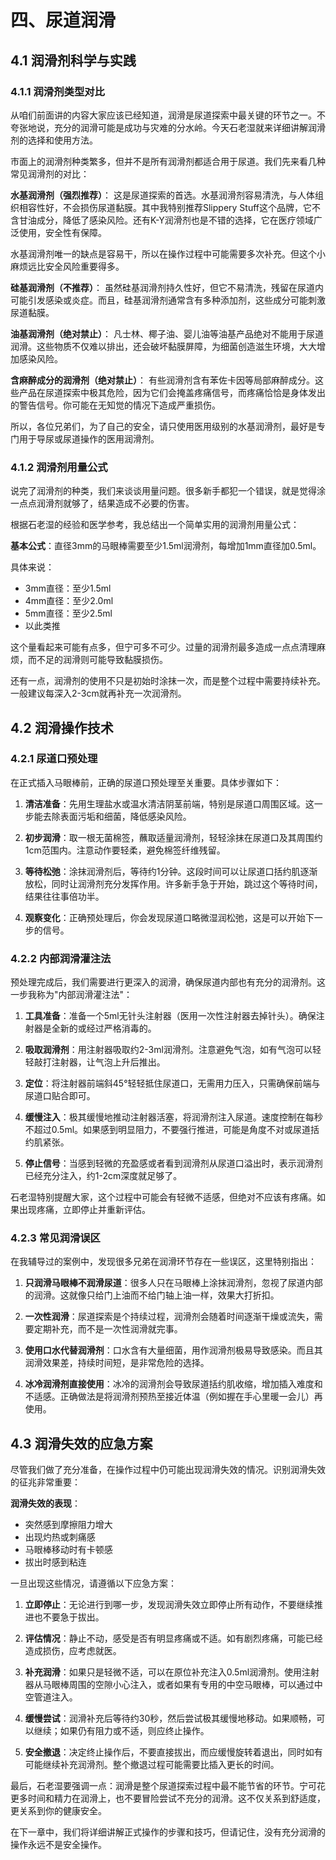 # 四、尿道润滑

## 4.1 润滑剂科学与实践

### 4.1.1 润滑剂类型对比

从咱们前面讲的内容大家应该已经知道，润滑是尿道探索中最关键的环节之一。不夸张地说，充分的润滑可能是成功与灾难的分水岭。今天石老湿就来详细讲解润滑剂的选择和使用方法。

市面上的润滑剂种类繁多，但并不是所有润滑剂都适合用于尿道。我们先来看几种常见润滑剂的对比：

**水基润滑剂（强烈推荐）**：
这是尿道探索的首选。水基润滑剂容易清洗，与人体组织相容性好，不会损伤尿道黏膜。其中我特别推荐Slippery Stuff这个品牌，它不含甘油成分，降低了感染风险。还有K-Y润滑剂也是不错的选择，它在医疗领域广泛使用，安全性有保障。

水基润滑剂唯一的缺点是容易干，所以在操作过程中可能需要多次补充。但这个小麻烦远比安全风险重要得多。

**硅基润滑剂（不推荐）**：
虽然硅基润滑剂持久性好，但它不易清洗，残留在尿道内可能引发感染或炎症。而且，硅基润滑剂通常含有多种添加剂，这些成分可能刺激尿道黏膜。

**油基润滑剂（绝对禁止）**：
凡士林、椰子油、婴儿油等油基产品绝对不能用于尿道润滑。这些物质不仅难以排出，还会破坏黏膜屏障，为细菌创造滋生环境，大大增加感染风险。

**含麻醉成分的润滑剂（绝对禁止）**：
有些润滑剂含有苯佐卡因等局部麻醉成分。这些产品在尿道探索中极其危险，因为它们会掩盖疼痛信号，而疼痛恰恰是身体发出的警告信号。你可能在无知觉的情况下造成严重损伤。

所以，各位兄弟们，为了自己的安全，请只使用医用级别的水基润滑剂，最好是专门用于导尿或尿道操作的医用润滑剂。

### 4.1.2 润滑剂用量公式

说完了润滑剂的种类，我们来谈谈用量问题。很多新手都犯一个错误，就是觉得涂一点点润滑剂就够了，结果造成不必要的伤害。

根据石老湿的经验和医学参考，我总结出一个简单实用的润滑剂用量公式：

**基本公式**：直径3mm的马眼棒需要至少1.5ml润滑剂，每增加1mm直径加0.5ml。

具体来说：
- 3mm直径：至少1.5ml
- 4mm直径：至少2.0ml
- 5mm直径：至少2.5ml
- 以此类推

这个量看起来可能有点多，但宁可多不可少。过量的润滑剂最多造成一点点清理麻烦，而不足的润滑则可能导致黏膜损伤。

还有一点，润滑剂的使用不只是初始时涂抹一次，而是整个过程中需要持续补充。一般建议每深入2-3cm就再补充一次润滑剂。

## 4.2 润滑操作技术

### 4.2.1 尿道口预处理

在正式插入马眼棒前，正确的尿道口预处理至关重要。具体步骤如下：

1. **清洁准备**：先用生理盐水或温水清洁阴茎前端，特别是尿道口周围区域。这一步能去除表面污垢和细菌，降低感染风险。

2. **初步润滑**：取一根无菌棉签，蘸取适量润滑剂，轻轻涂抹在尿道口及其周围约1cm范围内。注意动作要轻柔，避免棉签纤维残留。

3. **等待松弛**：涂抹润滑剂后，等待约1分钟。这段时间可以让尿道口括约肌逐渐放松，同时让润滑剂充分发挥作用。许多新手急于开始，跳过这个等待时间，结果往往事倍功半。

4. **观察变化**：正确预处理后，你会发现尿道口略微湿润松弛，这是可以开始下一步的信号。

### 4.2.2 内部润滑灌注法

预处理完成后，我们需要进行更深入的润滑，确保尿道内部也有充分的润滑剂。这一步我称为"内部润滑灌注法"：

1. **工具准备**：准备一个5ml无针头注射器（医用一次性注射器去掉针头）。确保注射器是全新的或经过严格消毒的。

2. **吸取润滑剂**：用注射器吸取约2-3ml润滑剂。注意避免气泡，如有气泡可以轻轻敲打注射器，让气泡上升后推出。

3. **定位**：将注射器前端斜45°轻轻抵住尿道口，无需用力压入，只需确保前端与尿道口贴合即可。

4. **缓慢注入**：极其缓慢地推动注射器活塞，将润滑剂注入尿道。速度控制在每秒不超过0.5ml。如果感到明显阻力，不要强行推进，可能是角度不对或尿道括约肌紧张。

5. **停止信号**：当感到轻微的充盈感或者看到润滑剂从尿道口溢出时，表示润滑剂已经充分注入，约1-2cm深度就足够了。

石老湿特别提醒大家，这个过程中可能会有轻微不适感，但绝对不应该有疼痛。如果出现疼痛，立即停止并重新评估。

### 4.2.3 常见润滑误区

在我辅导过的案例中，发现很多兄弟在润滑环节存在一些误区，这里特别指出：

1. **只润滑马眼棒不润滑尿道**：很多人只在马眼棒上涂抹润滑剂，忽视了尿道内部的润滑。这就像只给门上油而不给门轴上油一样，效果大打折扣。

2. **一次性润滑**：尿道探索是个持续过程，润滑剂会随着时间逐渐干燥或流失，需要定期补充，而不是一次性润滑就完事。

3. **使用口水代替润滑剂**：口水含有大量细菌，用作润滑剂极易导致感染。而且其润滑效果差，持续时间短，是非常危险的选择。

4. **冰冷润滑剂直接使用**：冰冷的润滑剂会导致尿道括约肌收缩，增加插入难度和不适感。正确做法是将润滑剂预热至接近体温（例如握在手心里暖一会儿）再使用。

## 4.3 润滑失效的应急方案

尽管我们做了充分准备，在操作过程中仍可能出现润滑失效的情况。识别润滑失效的征兆非常重要：

**润滑失效的表现**：
- 突然感到摩擦阻力增大
- 出现灼热或刺痛感
- 马眼棒移动时有卡顿感
- 拔出时感到粘连

一旦出现这些情况，请遵循以下应急方案：

1. **立即停止**：无论进行到哪一步，发现润滑失效立即停止所有动作，不要继续推进也不要急于拔出。

2. **评估情况**：静止不动，感受是否有明显疼痛或不适。如有剧烈疼痛，可能已经造成损伤，应考虑就医。

3. **补充润滑**：如果只是轻微不适，可以在原位补充注入0.5ml润滑剂。使用注射器从马眼棒周围的空隙小心注入，或者如果有专用的中空马眼棒，可以通过中空管道注入。

4. **缓慢尝试**：润滑补充后等待约30秒，然后尝试极其缓慢地移动。如果顺畅，可以继续；如果仍有阻力或不适，则应终止操作。

5. **安全撤退**：决定终止操作后，不要直接拔出，而应缓慢旋转着退出，同时如有可能继续补充润滑剂。整个撤退过程可能需要比插入更长的时间。

最后，石老湿要强调一点：润滑是整个尿道探索过程中最不能节省的环节。宁可花更多时间和精力在润滑上，也不要冒险尝试不充分的润滑。这不仅关系到舒适度，更关系到你的健康安全。

在下一章中，我们将详细讲解正式操作的步骤和技巧，但请记住，没有充分润滑的操作永远不是安全操作。 